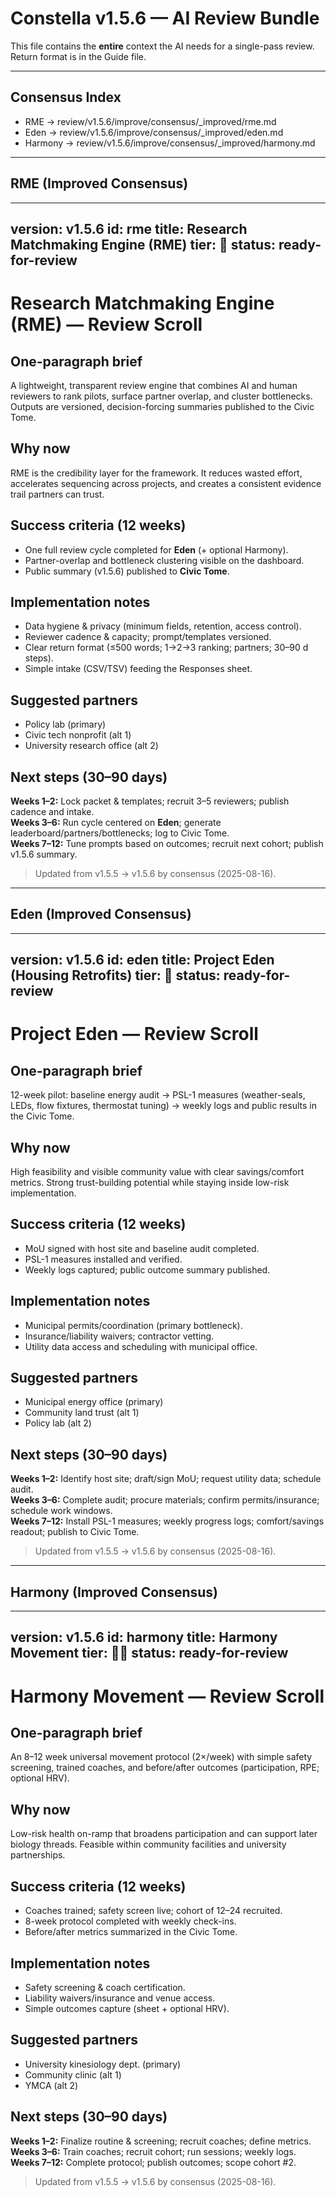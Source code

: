 # Constella v1.5.6 — AI Review Bundle

This file contains the **entire** context the AI needs for a single-pass review.  
Return format is in the Guide file.

---

## Consensus Index
- RME → review/v1.5.6/improve/consensus/_improved/rme.md
- Eden → review/v1.5.6/improve/consensus/_improved/eden.md
- Harmony → review/v1.5.6/improve/consensus/_improved/harmony.md

---

## RME (Improved Consensus)
---
version: v1.5.6
id: rme
title: Research Matchmaking Engine (RME)
tier: 🧭
status: ready-for-review
---
# Research Matchmaking Engine (RME) — Review Scroll

## One-paragraph brief
A lightweight, transparent review engine that combines AI and human reviewers to rank pilots, surface partner overlap, and cluster bottlenecks. Outputs are versioned, decision-forcing summaries published to the Civic Tome.

## Why now
RME is the credibility layer for the framework. It reduces wasted effort, accelerates sequencing across projects, and creates a consistent evidence trail partners can trust.

## Success criteria (12 weeks)
- One full review cycle completed for **Eden** (+ optional Harmony).
- Partner-overlap and bottleneck clustering visible on the dashboard.
- Public summary (v1.5.6) published to **Civic Tome**.

## Implementation notes
- Data hygiene & privacy (minimum fields, retention, access control).
- Reviewer cadence & capacity; prompt/templates versioned.
- Clear return format (≤500 words; 1→2→3 ranking; partners; 30–90 d steps).
- Simple intake (CSV/TSV) feeding the Responses sheet.

## Suggested partners
- Policy lab (primary)
- Civic tech nonprofit (alt 1)
- University research office (alt 2)

## Next steps (30–90 days)
**Weeks 1–2:** Lock packet & templates; recruit 3–5 reviewers; publish cadence and intake.  
**Weeks 3–6:** Run cycle centered on **Eden**; generate leaderboard/partners/bottlenecks; log to Civic Tome.  
**Weeks 7–12:** Tune prompts based on outcomes; recruit next cohort; publish v1.5.6 summary.

> Updated from v1.5.5 → v1.5.6 by consensus (2025-08-16).


---

## Eden (Improved Consensus)
---
version: v1.5.6
id: eden
title: Project Eden (Housing Retrofits)
tier: 🧭
status: ready-for-review
---
# Project Eden — Review Scroll

## One-paragraph brief
12-week pilot: baseline energy audit → PSL-1 measures (weather-seals, LEDs, flow fixtures, thermostat tuning) → weekly logs and public results in the Civic Tome.

## Why now
High feasibility and visible community value with clear savings/comfort metrics. Strong trust-building potential while staying inside low-risk implementation.

## Success criteria (12 weeks)
- MoU signed with host site and baseline audit completed.
- PSL-1 measures installed and verified.
- Weekly logs captured; public outcome summary published.

## Implementation notes
- Municipal permits/coordination (primary bottleneck).
- Insurance/liability waivers; contractor vetting.
- Utility data access and scheduling with municipal office.

## Suggested partners
- Municipal energy office (primary)
- Community land trust (alt 1)
- Policy lab (alt 2)

## Next steps (30–90 days)
**Weeks 1–2:** Identify host site; draft/sign MoU; request utility data; schedule audit.  
**Weeks 3–6:** Complete audit; procure materials; confirm permits/insurance; schedule work windows.  
**Weeks 7–12:** Install PSL-1 measures; weekly progress logs; comfort/savings readout; publish to Civic Tome.

> Updated from v1.5.5 → v1.5.6 by consensus (2025-08-16).


---

## Harmony (Improved Consensus)
---
version: v1.5.6
id: harmony
title: Harmony Movement
tier: 🧭✨
status: ready-for-review
---
# Harmony Movement — Review Scroll

## One-paragraph brief
An 8–12 week universal movement protocol (2×/week) with simple safety screening, trained coaches, and before/after outcomes (participation, RPE; optional HRV).

## Why now
Low-risk health on-ramp that broadens participation and can support later biology threads. Feasible within community facilities and university partnerships.

## Success criteria (12 weeks)
- Coaches trained; safety screen live; cohort of 12–24 recruited.
- 8-week protocol completed with weekly check-ins.
- Before/after metrics summarized in the Civic Tome.

## Implementation notes
- Safety screening & coach certification.
- Liability waivers/insurance and venue access.
- Simple outcomes capture (sheet + optional HRV).

## Suggested partners
- University kinesiology dept. (primary)
- Community clinic (alt 1)
- YMCA (alt 2)

## Next steps (30–90 days)
**Weeks 1–2:** Finalize routine & screening; recruit coaches; define metrics.  
**Weeks 3–6:** Train coaches; recruit cohort; run sessions; weekly logs.  
**Weeks 7–12:** Complete protocol; publish outcomes; scope cohort #2.

> Updated from v1.5.5 → v1.5.6 by consensus (2025-08-16).
